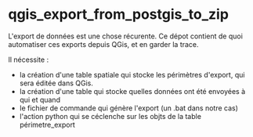 # qgis_export_from_postgis_to_zip

L'export de données est une chose récurente.
Ce dépot contient de quoi automatiser ces exports depuis QGis, et en garder la trace.

Il nécessite :
  * la création d'une table spatiale qui stocke les périmètres d'export, qui sera éditée dans QGis.
  * la création d'une table qui stocke quelles données ont été envoyées à qui et quand
  * le fichier de commande qui génère l'export (un .bat dans notre cas)
  * l'action python qui se céclenche sur les objts de la table périmetre_export

